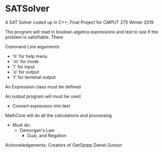 # SATSolver
A SAT Solver coded up in C++, Final Project for CMPUT 275 Winter 2019

The program will read in boolean algebra expressions and test to see if the problem is satisfiable.
There


Command Line arguments:
  - 'h' for help menu
  - 'm' for mode
  - 'i' for input
  - 'o' for output
  - 't' for terminal output 

An Expression class must be defined

An output program will must be used
  - Convert expression into text

MathCore will do all the calculations and processing
  - Must do:  
    - Demorgan's Law
      - Dual, and Negation
    
Acknowledgements:
	Creators of GetOptpp
		Daniel Gutson
	
